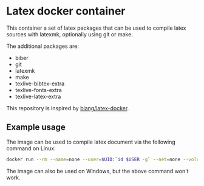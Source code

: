 # Latex docker container

This container a set of latex packages that can be used to compile latex sources with latexmk, optionally using git or make.

The additional packages are:
- biber
- git
- latexmk
- make
- texlive-bibtex-extra
- texlive-fonts-extra
- texlive-latex-extra

This repository is inspired by [blang/latex-docker](https://github.com/blang/latex-docker).

## Example usage

The image can be used to compile latex document via the following command on Linux:
```bash
docker run --rm --name=none --user=$UID:`id $USER -g` --net=none --volume=`pwd`:/workdir --workdir=/workdir --entrypoint=latexmk antaljanosbenjamin/latex-extra:latest my_paper.tex
```

The image can also be used on Windows, but the above command won't work.
